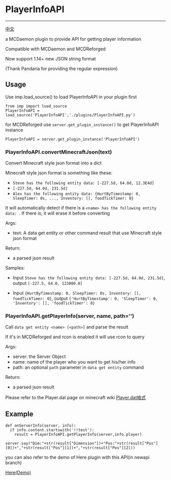 # PlayerInfoAPI
-------------

[中文](#https://github.com/TISUnion/PlayerInfoAPI/blob/master/README_cn.md)

a MCDaemon plugin to provide API for getting player information

Compatible with MCDaemon and MCDReforged

Now support 1.14+ new JSON string format

(Thank Pandaria for providing the regular expression)

## Usage

Use imp.load_source() to load PlayerInfoAPI in your plugin first

```
from imp import load_source
PlayerInfoAPI = load_source('PlayerInfoAPI','./plugins/PlayerInfoAPI.py')
```

for MCDReforged use `server.get_plugin_instance()` to get PlayerInfoAPI instance

```
PlayerInfoAPI = server.get_plugin_instance('PlayerInfoAPI')
```

### PlayerInfoAPI.convertMinecraftJson(text)

Convert Minecraft style json format into a dict

Minecraft style json format is something like these:

- `Steve has the following entity data: [-227.5d, 64.0d, 12.3E4d]`
- `[-227.5d, 64.0d, 231.5d]`
- `Alex has the following entity data: {HurtByTimestamp: 0, SleepTimer: 0s, ..., Inventory: [], foodTickTimer: 0}`

It will automatically detect if there is a `<name> has the following entity data: `. If there is, it will erase it before converting

Args:
- text: A data get entity or other command result that use Minecraft style json format

Return:
- a parsed json result

Samples:

- Input `Steve has the following entity data: [-227.5d, 64.0d, 231.5d]`, output `[-227.5, 64.0, 123000.0]`

- Input `{HurtByTimestamp: 0, SleepTimer: 0s, Inventory: [], foodTickTimer: 0}`, output `{'HurtByTimestamp': 0, 'SleepTimer': 0, 'Inventory': [], 'foodTickTimer': 0}`

### PlayerInfoAPI.getPlayerInfo(server, name, path='')

Call `data get entity <name> [<path>]` and parse the result

If it's in MCDReforged and rcon is enabled it will use rcon to query

Args:
- server: the Server Object
- name: name of the player who you want to get his/her info
- path: an optional `path` parameter in `data get entity` command

Return:
 - a parsed json result

Please refer to the Player.dat page on minecraft wiki
[Player.dat格式](https://minecraft-zh.gamepedia.com/Player.dat%E6%A0%BC%E5%BC%8F)

## Example

```
def onServerInfo(server, info):
  if info.content.startswith('!!test'):
    result = PlayerInfoAPI.getPlayerInfo(server,info.player)
    server.say("Dim:"+str(result["Dimension"])+"Pos:"+str(result["Pos"][0])+","+str(result["Pos"][1])+","+str(result["Pos"][2]))
```

you can also refer to the demo of Here plugin with this API(in newapi branch)

[Here(Demo)](https://github.com/TISUnion/Here/tree/newapi)
